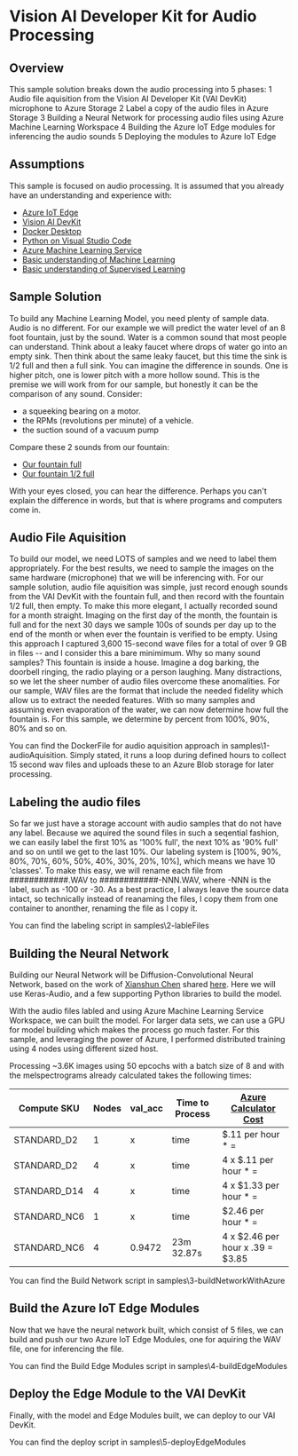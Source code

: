 # Vision AI Developer Kit for Audio Processing

## Overview

This sample solution breaks down the audio processing into 5 phases:
1 Audio file aquisition from the Vision AI Developer Kit (VAI DevKit) microphone to Azure Storage
2 Label a copy of the audio files in Azure Storage
3 Building a Neural Network for processing audio files using Azure Machine Learning Workspace
4 Building the Azure IoT Edge modules for inferencing the audio sounds
5 Deploying the modules to Azure IoT Edge

## Assumptions

This sample is focused on audio processing.  It is assumed that you already have an understanding and experience with:
* [Azure IoT Edge](https://docs.microsoft.com/en-us/azure/iot-edge/quickstart)
* [Vision AI DevKit](https://azure.github.io/Vision-AI-DevKit-Pages/docs/Get_Started/)
* [Docker Desktop](http://www.docker.com)
* [Python on Visual Studio Code](https://code.visualstudio.com/docs/languages/python)
* [Azure Machine Learning Service](https://docs.microsoft.com/en-us/azure/machine-learning/service/)
* [Basic understanding of Machine Learning](https://en.wikipedia.org/wiki/Machine_learning)
* [Basic understanding of Supervised Learning](https://en.wikipedia.org/wiki/Supervised_learning)

## Sample Solution

To build any Machine Learning Model, you need plenty of sample data.  Audio is no different.  For our example we will predict the water level of an 8 foot fountain, just by the sound.  Water is a common sound that most people can understand.  Think about a leaky faucet where drops of water go into an empty sink.  Then think about the same leaky faucet, but this time the sink is 1/2 full and then a full sink.  You can imagine the difference in sounds.  One is higher pitch, one is lower pitch with a more hollow sound.  This is the premise we will work from for our sample, but honestly it can be the comparison of any sound.  Consider:
* a squeeking bearing on a motor.
* the RPMs (revolutions per minute) of a vehicle.  
* the suction sound of a vacuum pump

Compare these 2 sounds from our fountain:
* [Our fountain full](https://github.com/ksaye/IoTDemonstrations/blob/master/audioWave/201805211827-fountain.wav?raw=true)
* [Our fountain 1/2 full](https://github.com/ksaye/IoTDemonstrations/blob/master/audioWave/201806151709-fountain%20(1550).wav?raw=true)

With your eyes closed, you can hear the difference.  Perhaps you can't explain the difference in words, but that is where programs and computers come in.

## Audio File Aquisition

To build our model, we need LOTS of samples and we need to label them appropriately.  For the best results, we need to sample the images on the same hardware (microphone) that we will be inferencing with.  For our sample solution, audio file aquisition was simple, just record enough sounds from the VAI DevKit with the fountain full, and then record with the fountain 1/2 full, then empty.  To make this more elegant, I actually recorded sound for a month straight.  Imaging on the first day of the month, the fountain is full and for the next 30 days we sample 100s of sounds per day up to the end of the month or when ever the fountain is verified to be empty.  Using this approach I captured 3,600 15-second wave files for a total of over 9 GB in files -- and I consider this a bare minimimum.  Why so many sound samples?  This fountain is inside a house.  Imagine a dog barking, the doorbell ringing, the radio playing or a person laughing.  Many distractions, so we let the sheer number of audio files overcome these anomalities.  For our sample, WAV files are the format that include the needed fidelity which allow us to extract the needed features.  With so many samples and assuming even evaporation of the water, we can now determine how full the fountain is.  For this sample, we determine by percent from 100%, 90%, 80% and so on. 

You can find the DockerFile for audio aquisition approach in samples\1-audioAquisition.  Simply stated, it runs a loop during defined hours to collect 15 second wav files and uploads these to an Azure Blob storage for later processing.

## Labeling the audio files

So far we just have a storage account with audio samples that do not have any label.  Because we aquired the sound files in such a seqential fashion, we can easily label the first 10% as '100% full', the next 10% as '90% full' and so on until we get to the last 10%.  Our labeling system is [100%, 90%, 80%, 70%, 60%, 50%, 40%, 30%, 20%, 10%], which means we have 10 'classes'.  To make this easy, we will rename each file from ############.WAV to ############-NNN.WAV, where -NNN is the label, such as -100 or -30.  As a best practice, I always leave the source data intact, so technically instead of reanaming the files, I copy them from one container to anonther, renaming the file as I copy it.

You can find the labeling script in samples\2-lableFiles

## Building the Neural Network

Building our Neural Network will be Diffusion-Convolutional Neural Network, based on the work of [Xianshun Chen](https://github.com/chen0040) shared [here](https://github.com/chen0040/keras-audio).  Here we will use Keras-Audio, and a few supporting Python libraries to build the model.

With the audio files labled and using Azure Machine Learning Service Workspace, we can built the model.  For larger data sets, we can use a GPU for model building which makes the process go much faster.  For this sample, and leveraging the power of Azure, I performed distributed training using 4 nodes using different sized host.

Processing ~3.6K images using 50 epcochs with a batch size of 8 and with the melspectrograms already calculated takes the following times:

Compute SKU | Nodes | val_acc | Time to Process | [Azure Calculator Cost](https://azure.microsoft.com/en-us/pricing/calculator/)
----------- | ----- | -------- | --------------- | ------------
STANDARD_D2 | 1 | x | time | $.11 per hour * = 
STANDARD_D2 | 4 | x | time | 4 x $.11 per hour * = 
STANDARD_D14 | 4 | x | time | 4 x $1.33 per hour * = 
STANDARD_NC6 | 1 | x | time | $2.46 per hour * = 
STANDARD_NC6 | 4 | 0.9472 | 23m 32.87s | 4 x $2.46 per hour x .39 = $3.85

You can find the Build Network script in samples\3-buildNetworkWithAzure

## Build the Azure IoT Edge Modules

Now that we have the neural network built, which consist of 5 files, we can build and push our two Azure IoT Edge Modules, one for aquiring the WAV file, one for inferencing the file.

You can find the Build Edge Modules script in samples\4-buildEdgeModules

## Deploy the Edge Module to the VAI DevKit

Finally, with the model and Edge Modules built, we can deploy to our VAI DevKit.

You can find the deploy script in samples\5-deployEdgeModules
